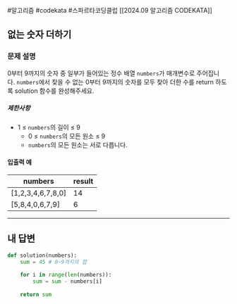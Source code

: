 #알고리즘 #codekata #스파르타코딩클럽 [[2024.09 알고리즘 CODEKATA]]

## 없는 숫자 더하기

### 문제 설명

0부터 9까지의 숫자 중 일부가 들어있는 정수 배열 `numbers`가 매개변수로 주어집니다. `numbers`에서 찾을 수 없는 0부터 9까지의 숫자를 모두 찾아 더한 수를 return 하도록 solution 함수를 완성해주세요.
##### 제한사항
- 1 ≤ `numbers`의 길이 ≤ 9
    - 0 ≤ `numbers`의 모든 원소 ≤ 9
    - `numbers`의 모든 원소는 서로 다릅니다.

#### 입출력 예

| numbers            | result |
| ------------------ | ------ |
| \[1,2,3,4,6,7,8,0] | 14     |
| \[5,8,4,0,6,7,9]   | 6      |


---

## 내 답변

```python
def solution(numbers):
    sum = 45 # 0~9까지의 합
    
    for i in range(len(numbers)):
        sum = sum - numbers[i]
        
    return sum
```
 